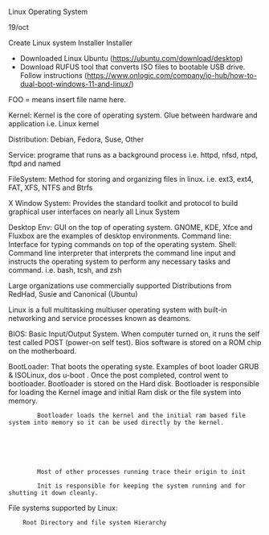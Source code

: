 Linux Operating System

19/oct

Create Linux system Installer Installer 
- Downloaded Linux Ubuntu 	(https://ubuntu.com/download/desktop)
- Download RUFUS tool that converts ISO files to bootable USB drive.  Follow instructions (https://www.onlogic.com/company/io-hub/how-to-dual-boot-windows-11-and-linux/)


FOO =			means insert file name here.

Kernel:			Kernel is the core of operating system. Glue between hardware and application i.e. Linux kernel	

Distribution:		Debian, Fedora, Suse, Other


Service:			programe that runs as a background process		i.e.	httpd, nfsd, ntpd, ftpd and named		







FileSystem:		Method for storing and organizing files in linux. 	i.e. ext3, ext4, FAT, XFS, NTFS and Btrfs		


X Window System:	Provides the standard toolkit and protocol to build graphical user interfaces on nearly all Linux System 		






Desktop Env:		GUI on the top of operating system.			GNOME, KDE, Xfce and Fluxbox	are the examples of desktop environments.
Command line:		Interface for typing commands on top of the operating system.
Shell:			Command line interpreter that interprets the command line input and instructs the operating system to perform any necessary tasks and command. i.e. bash, tcsh, and zsh
			
Large organizations use commercially supported Distributions from RedHad, Susie and Canonical (Ubuntu) 

Linux is a full multitasking multiuser operating system with built-in networking and service processes known as deamons.



BIOS:			Basic Input/Output System. When computer turned on, it runs the self test called POST (power-on self test). Bios software is stored on a ROM chip on the motherboard.

BootLoader:		That boots the operating syste.  Examples of boot loader GRUB & ISOLinux, dos u-boot . Once the post completed, control went to bootloader. Bootloader is stored on the Hard disk.
			Bootloader is responsible for loading the Kernel image and initial Ram disk or the file system into memory.

			Bootloader loads the kernel and the initial ram based file system into memory so it can be used directly by the kernel. 






			Most of other processes running trace their origin to init

			Init is responsible for keeping the system running and for shutting it down cleanly.









File systems supported by Linux:











		Root Directory and file system Hierarchy

















